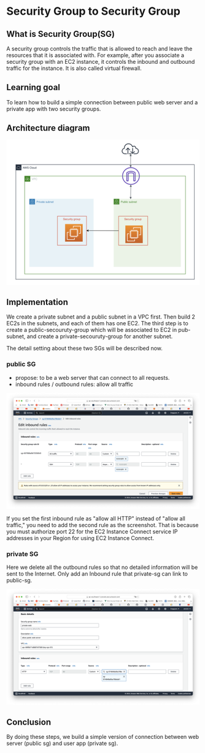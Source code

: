# Security Group to Security Group
## What is Security Group(SG)
A security group controls the traffic that is allowed to reach and leave the resources that it is associated with. For example, after you associate a security group with an EC2 instance, it controls the inbound and outbound traffic for the instance. It is also called virtual firewall.

## Learning goal
To learn how to build a simple connection between public web server and a private app with two security groups.

## Architecture diagram
<img src="img/diagram_SG2SG2.png">

## Implementation
We create a private subnet and a public subnet in a VPC first. Then build 2 EC2s in the subnets, and each of them has one EC2. The third step is to create a public-secouruty-group which will be associated to EC2 in pub-subnet, and create a private-secouruty-group for another subnet.

The detail setting about these two SGs will be described now.

### public SG
- propose: to be a web server that can connect to all requests.
- inbound rules / outbound rules: allow all traffic

<img src="img/pub_sg_inbound.png">

If you set the first inbound rule as "allow all HTTP" instead of "allow all traffic," you need to add the second rule as the screenshot. That is because you must authorize port 22 for the EC2 Instance Connect service IP addresses in your Region for using EC2 Instance Connect.

### private SG
Here we delete all the outbound rules so that no detailed information will be sent to the Internet. Only add an Inbound rule that private-sg can link to public-sg.

<img src="img/private_sg_inbound.png">


## Conclusion
By doing these steps, we build a simple version of connection between web server (public sg) and user app (private sg).
